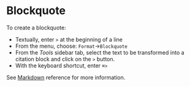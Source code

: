 # Blockquote

To create a blockquote:

- Textually, enter `>` at the beginning of a line
- From the menu, choose: `Format`→`Blockquote`
- From the _Tools_ sidebar tab, select the text to be transformed into a citation block and click on the `>` button.
- With the keyboard shortcut, enter `⌘>`

See  [Markdown](/stylo/documentation/markdown#md-blockquote) reference for more information. 
